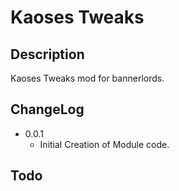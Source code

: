 # Kaoses Tweaks

## Description
Kaoses Tweaks mod for bannerlords. 

## ChangeLog
- 0.0.1 
  - Initial Creation of Module code.

## Todo




